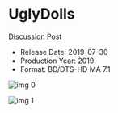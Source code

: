 # UglyDolls

[Discussion Post](https://www.avsforum.com/threads/bass-eq-for-filtered-movies.2995212/post-58352132)

* Release Date: 2019-07-30
* Production Year: 2019
* Format: BD/DTS-HD MA 7.1

![img 0](https://i.imgur.com/QXWjByS.jpg)

![img 1](https://i.imgur.com/HXpnAch.jpg)

